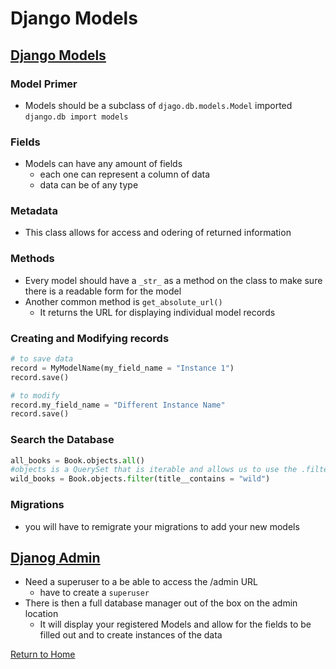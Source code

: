 # Django Models

## [Django Models](https://developer.mozilla.org/en-US/docs/Learn/Server-side/Django/Models)

### Model Primer
- Models should be a subclass of `djago.db.models.Model` imported `django.db import models`

### Fields
- Models can have any amount of fields
  - each one can represent a column of data
  - data can be of any type

### Metadata
- This class allows for access and odering of returned information

### Methods
- Every model should have a `_str_` as a method on the class to make sure there is a readable form for the model
- Another common method is `get_absolute_url()`
  - It returns the URL for displaying individual model records

### Creating and Modifying records
```python
# to save data
record = MyModelName(my_field_name = "Instance 1")
record.save()

# to modify
record.my_field_name = "Different Instance Name"
record.save()
```

### Search the Database
```python
all_books = Book.objects.all()
#objects is a QuerySet that is iterable and allows us to use the .filter method on it
wild_books = Book.objects.filter(title__contains = "wild")
```

### Migrations
- you will have to remigrate your migrations to add your new models

## [Djanog Admin](https://developer.mozilla.org/en-US/docs/Learn/Server-side/Django/Admin_site)
  - Need a superuser to a be able to access the /admin URL
    - have to create a `superuser`
  - There is then a full database manager out of the box on the admin location
    - It will display your registered Models and allow for the fields to be filled out and to create instances of the data

[Return to Home](README.md)